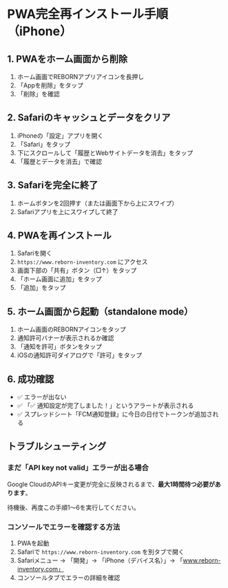 # PWA完全再インストール手順（iPhone）

## 1. PWAをホーム画面から削除

1. ホーム画面でREBORNアプリアイコンを長押し
2. 「Appを削除」をタップ
3. 「削除」を確認

## 2. Safariのキャッシュとデータをクリア

1. iPhoneの「設定」アプリを開く
2. 「Safari」をタップ
3. 下にスクロールして「履歴とWebサイトデータを消去」をタップ
4. 「履歴とデータを消去」で確認

## 3. Safariを完全に終了

1. ホームボタンを2回押す（または画面下から上にスワイプ）
2. Safariアプリを上にスワイプして終了

## 4. PWAを再インストール

1. Safariを開く
2. `https://www.reborn-inventory.com` にアクセス
3. 画面下部の「共有」ボタン（□↑）をタップ
4. 「ホーム画面に追加」をタップ
5. 「追加」をタップ

## 5. ホーム画面から起動（standalone mode）

1. ホーム画面のREBORNアイコンをタップ
2. 通知許可バナーが表示されるか確認
3. 「通知を許可」ボタンをタップ
4. iOSの通知許可ダイアログで「許可」をタップ

## 6. 成功確認

- ✅ エラーが出ない
- ✅ 「✅ 通知設定が完了しました！」というアラートが表示される
- ✅ スプレッドシート「FCM通知登録」に今日の日付でトークンが追加される

## トラブルシューティング

### まだ「API key not valid」エラーが出る場合

Google CloudのAPIキー変更が完全に反映されるまで、**最大1時間待つ必要があります**。

待機後、再度この手順1〜6を実行してください。

### コンソールでエラーを確認する方法

1. PWAを起動
2. Safariで `https://www.reborn-inventory.com` を別タブで開く
3. Safariメニュー → 「開発」→ 「iPhone（デバイス名）」→ 「www.reborn-inventory.com」
4. コンソールタブでエラーの詳細を確認
